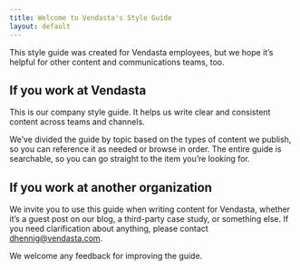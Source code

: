 ```yaml
---
title: Welcome to Vendasta's Style Guide
layout: default
---
```


This style guide was created for Vendasta employees, but we hope it’s helpful for other content and communications teams, too.

## If you work at Vendasta

This is our company style guide. It helps us write clear and consistent content across teams and channels.

We’ve divided the guide by topic based on the types of content we publish, so you can reference it as needed or browse in order. The entire guide is searchable, so you can go straight to the item you’re looking for.

## If you work at another organization

We invite you to use this guide when writing content for Vendasta, whether it’s a guest post on our blog, a third-party case study, or something else. If you need clarification about anything, please contact dhennig@vendasta.com. 

We welcome any feedback for improving the guide.
